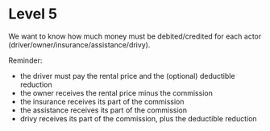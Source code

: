# Level 5

We want to know how much money must be debited/credited for each actor (driver/owner/insurance/assistance/drivy).

Reminder:
- the driver must pay the rental price and the (optional) deductible reduction
- the owner receives the rental price minus the commission
- the insurance receives its part of the commission
- the assistance receives its part of the commission
- drivy receives its part of the commission, plus the deductible reduction

